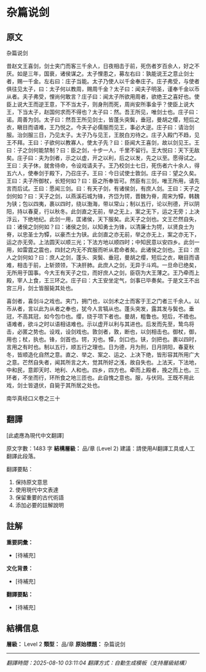 # 杂篇说剑

## 原文

杂篇说剑

昔赵文王喜剑，剑士夹门而客三千余人，日夜相击于前，死伤者岁百余人，好之不厌。如是三年，国衰，诸侯谋之。太子悝患之，募左右曰：孰能说王之意止剑士者，赐一千金。左右曰：庄子当能。太子乃使人以千金奉庄子。庄子弗受，与使者俱往见太子，曰：太子何以教周，赐周千金？太子曰：闻夫子明圣，谨奉千金以币从者。夫子弗受，悝尚何敢言？庄子曰：闻太子所欲用周者，欲绝王之喜好也。使臣上说大王而逆王意，下不当太子，则身刑而死，周尚安所事金乎？使臣上说大王，下当太子，赵国何求而不得也？太子曰：然。吾王所见，唯剑士也。庄子曰：诺。周善为剑。太子曰：然吾王所见剑士，皆蓬头突鬓，垂冠，曼胡之缨，短后之衣，瞋目而语难，王乃悦之。今夫子必儒服而见王，事必大逆。庄子曰：请治剑服。治剑服三日，乃见太子。太子乃与见王，王脱白刃待之。庄子入殿门不趋，见王不拜。王曰：子欲何以教寡人，使太子先？曰：臣闻大王喜剑，故以剑见王。王曰：子之剑何能禁制？曰：臣之剑，十步一人，千里不留行。王大悦曰：天下无敌矣。庄子曰：夫为剑者，示之以虚，开之以利，后之以发，先之以至。愿得试之。王曰：夫子休，就舍待命，令设戏请夫子。王乃校剑士七日，死伤者六十余人，得五六人，使奉剑于殿下，乃召庄子。王曰：今日试使士敦剑。庄子曰：望之久矣。王曰：夫子所御杖，长短何如？曰：臣之所奉皆可。然臣有三剑，唯王所用，请先言而后试。王曰：愿闻三剑。曰：有天子剑，有诸侯剑，有庶人剑。王曰：天子之剑何如？曰：天子之剑，以燕溪石城为锋，齐岱为锷，晋魏为脊，周宋为镡，韩魏为铗；包以四夷，裹以四时，绕以渤海，带以常山；制以五行，论以刑德，开以阴阳，持以春夏，行以秋冬。此剑直之无前，举之无上，案之无下，运之无旁；上决浮云，下绝地纪。此剑一用，匡诸侯，天下服矣。此天子之剑也。文王芒然自失，曰：诸侯之剑何如？曰：诸侯之剑，以知勇士为锋，以清廉士为锷，以贤良士为脊，以忠圣士为镡，以豪杰士为铗。此剑直之亦无前，举之亦无上，案之亦无下，运之亦无旁。上法圆天以顺三光；下法方地以顺四时；中知民意以安四乡。此剑一用，如雷霆之震也，四封之内无不宾服而听从君命者矣。此诸侯之剑也。王曰：庶人之剑何如？曰：庶人之剑，蓬头、突鬓、垂冠，曼胡之缨，短后之衣，瞋目而语难，相击于前，上斩颈领，下决肝肺。此庶人之剑，无异于斗鸡。一旦命已绝矣，无所用于国事。今大王有天子之位，而好庶人之剑，臣窃为大王薄之。王乃牵而上殿，宰人上食，王三环之。庄子曰：大王安坐定气，剑事已毕奏矣。于是文王不出宫三月，剑士皆服毙其处也。

喜剑者，喜剑斗之戏也。夹门，拥门也，以剑术之士而客于王之门者三千余人。以币从者，言以此为从者之奉也，犹今人言犒从也。蓬头突发，露其发与鬓也。垂冠，不高其冠，如今包巾也。缨，绕于项下者也。曼胡，粗鲁也。短后，不䄡也。语难者，欲斗之时以语相诘难也。示以虚开以利与其进也。后发而先至，鸷鸟将击，必匿之势也。设戏，设剑戏也。敦剑者，敦，断也，以剑相击也。御杖，御，用也；杖，执也。锋，剑首也。锷，刃也。镡，剑口也。铗，剑把也。裹以四时，言用之有时也。制以五行，顺五行之理也。日为德，月为刑，日月阴阳，春夏秋冬，皆顺造化自然之意。直之、举之、案之、运之、上决下绝，皆形容其所用广大之意。芒然自失者，闻其所言之大，觉其所好之浅，故自失也。上法天，下法地，中和民，意即天时、地利、人和也。四乡，四方也。牵而上殿者，挽之而上也。三环者，不坐而行，环所食之地三匝也。此自愧之意也。服，与伏同。王既不用此戏，剑士皆退伏，自毙于其所居之处也。

南华真经口义卷之三十

## 翻譯

[此處應為現代中文翻譯]

原文字數：1483 字
**結構層級：** 品/章 (Level 2)
建議：請使用AI翻譯工具或人工翻譯此段落。

翻譯要點：
1. 保持原文意思
2. 使用現代中文表達
3. 保留重要的古代術語
4. 添加必要的註解說明

## 註解

**重要詞彙：**
- [待補充]

**文化背景：**
- [待補充]

**翻譯要點：**
- [待補充]

## 結構信息

**層級：** Level 2
**類型：** 品/章
**原始標題：** 杂篇说剑

---
*翻譯時間：2025-08-10 03:11:04*
*翻譯方式：自動生成模板（支持層級結構）*

